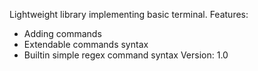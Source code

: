 Lightweight library implementing basic terminal.
Features:
- Adding commands
- Extendable commands syntax
- Builtin simple regex command syntax
Version: 1.0